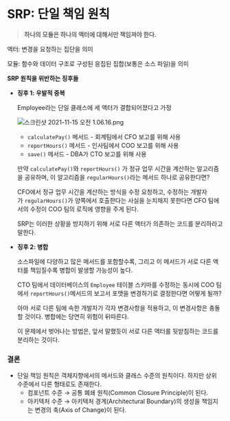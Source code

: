 # SRP: 단일 책임 원칙

> **하나의 모듈은 하나의 액터에 대해서만 책임져야 한다.**

액터: 변경을 요청하는 집단을 의미

모듈: 함수와 데이터 구조로 구성된 응집된 집합(보통은 소스 파일)을 의미

**SRP 원칙을 위반하는 징후들**

- **징후 1: 우발적 중복**
    
    
    Employee라는 단일 클래스에 세 액터가 결합되어졌다고 가정
    
    ![스크린샷 2021-11-15 오전 1.06.16.png](https://s3-us-west-2.amazonaws.com/secure.notion-static.com/b54221d7-1a50-4dc1-a28c-9bc3583cd93e/스크린샷_2021-11-15_오전_1.06.16.png)
    
    - `calculatePay()` 메서드 - 회계팀에서 CFO 보고를 위해 사용
    - `reportHours()` 메서드 - 인사팀에서 COO 보고를 위해 사용
    - `save()` 메서드 - DBA가 CTO 보고를 위해 사용
    
    만약 `calculatePay()`와 `reportHours()` 가 정규 업무 시간을 계산하는 알고리즘을 공유하며, 이 알고리즘을 `regularHours()`라는 메서드 하나로 공유한다면?
    
    CFO에서 정규 업무 시간을 계산하는 방식을 수정 요청하고, 수정하는 개발자가 `regularHours()`가 양쪽에서 호출한다는 사실을 눈치채지 못한다면 CFO 팀에서의 수정이 COO 팀의 로직에 영향을 주게 된다.
    
    SRP는 이러한 상황을 방지하기 위해 서로 다른 액터가 의존하는 코드를 분리하라고 말한다.
    
- **징후 2: 병합**
    
    소스파일에 다양하고 많은 메서드를 포함할수록, 그리고 이 메서드가 서로 다른 액터를 책임질수록 병합이 발생할 가능성이 높다.
    
    CTO 팀에서 데이터베이스의 `Employee` 테이블 스키마를 수정하는 동시에 COO 팀에서 `reportHours()`메서드의 보고서 포맷을 변경하기로 결정한다면 어떻게 될까?
    
    아마 서로 다른 팀에 속한 개발자가 각자 변경사항을 적용하고, 이 변경사항은 충돌할 것이다. 병합에는 당연히 위험이 뒤따른다.
    
    이 문제에서 벗어나는 방법은, 앞서 말했듯이 서로 다른 액터를 뒷받침하는 코드를 분리하는 것이다.

### 결론

- 단일 책임 원칙은 객체지향에서의 메서드와 클래스 수준의 원칙이다. 하지만 상위 수준에서 다른 형태로도 존재한다.
    - 컴포넌트 수준 → 공통 폐쇄 원칙(Common Closure Principle)이 된다.
    - 아키텍처 수준 → 아키텍처 경계(Architectural Boundary)의 생성을 책임지는 변경의 축(Axis of Change)이 된다.
